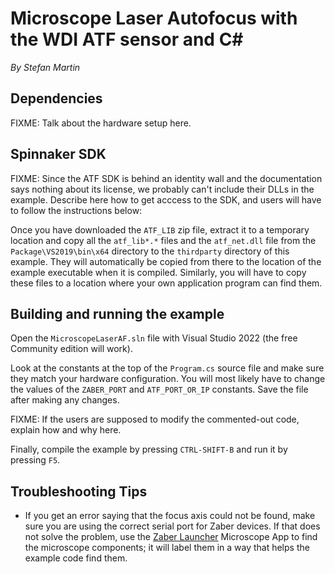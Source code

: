 # Microscope Laser Autofocus with the WDI ATF sensor and C#

*By Stefan Martin*

## Dependencies

FIXME: Talk about the hardware setup here.

## Spinnaker SDK

FIXME: Since the ATF SDK is behind an identity wall and the documentation says nothing about its
license, we probably can't include their DLLs in the example. Describe here how to get acccess
to the SDK, and users will have to follow the instructions below:

Once you have downloaded the `ATF_LIB` zip file, extract it to a temporary location and copy all the
`atf_lib*.*` files and the `atf_net.dll` file from the `Package\VS2019\bin\x64` directory to the
`thirdparty` directory of this example. They will automatically be copied from there to the location
of the example executable when it is compiled. Similarly, you will have to copy these files to a
location where your own application program can find them.


## Building and running the example

Open the `MicroscopeLaserAF.sln` file with Visual Studio 2022 (the free Community edition will work).

Look at the constants at the top of the `Program.cs` source file and make sure they match your
hardware configuration. You will most likely have to change the values of the `ZABER_PORT` and
`ATF_PORT_OR_IP` constants. Save the file after making any changes.

FIXME: If the users are supposed to modify the commented-out code, explain how and why here.

Finally, compile the example by pressing `CTRL-SHIFT-B` and run it by pressing `F5`.


## Troubleshooting Tips

- If you get an error saying that the focus axis could not be found, make sure you are using the correct
serial port for Zaber devices. If that does not solve the problem, use the
[Zaber Launcher](https://software.zaber.com/zaber-launcher/download) Microscope App to find the microscope
components; it will label them in a way that helps the example code find them.
